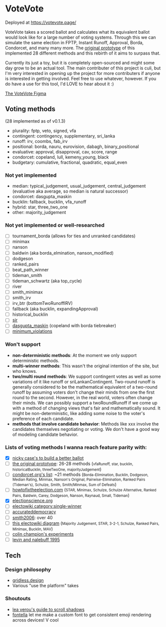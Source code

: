 # VoteVote
Deployed at https://votevote.page/

VoteVote takes a scored ballot and calculates what its equivalent ballot would look like for a large number of voting systems. Through this we can simulate the same election in FPTP, Instant Runoff, Approval, Borda, Condorcet, and many many more. The [original prototype](https://dontplaywithculi.netlify.app/votevote) of this implemented 28 different methods and this rebirth of it aims to surpass that.

Currently its just a toy, but it is completely open-sourced and might some day grow to be an actual tool. The main contributer of this project is culi, but I'm very interested in opening up the project for more contributers if anyone is interested in getting involved. Feel free to use whatever, however. If you do have a use for this tool, I'd LOVE to hear about it :)

[The VoteVote Figma](figma.com/@votevote)

## Voting methods
(28 implemented as of v0.1.3)
 - plurality: fptp, veto, signed, vfa
 - contingent: contingency, supplementary, sri_lanka
 - runoff: irv, coombs, fab_irv
 - positional: borda, nauru, eurovision, dabagh, binary_positional
 - evaluative: approval, disapproval, cav, score, range
 - condorcet: copeland, lull, kemeny_young, black
 - budgetary: cumulative, fractional, quadratic, equal_even

### Not yet implemented
 - median: typical_judgement, usual_judgement, central_judgement (evaluative aka average, so median is natural successor)
 - condorcet: dasgupta_maskin
 - bucklin: fallback, bucklin, vfa_runoff
 - hybrid: star, three_two_one
 - other: majority_judgement

### Not yet implemented or well-researched
 - [ ] tournament_borda (allows for ties and unranked candidates)
 - [ ] minimax
 - [ ] nanson
 - [ ] baldwin (aka borda_elmination, nanson_modified)
 - [ ] dodgeson
 - [ ] ranked_pairs
 - [ ] beat_path_winner
 - [ ] tideman_smith
 - [ ] tideman_schwartz (aka top_cycle)
 - [ ] river
 - [ ] smith_minimax
 - [ ] smith_irv
 - [ ] irv_btr (bottomTwoRunoffIRV)
 - [ ] fallback (aka bucklin, expandingApproval)
 - [ ] historical_bucklin
 - [ ] [sir](https://electowiki.org/wiki/Support/Include/Reject_voting)
 - [ ] [dasgupta_maskin](https://en.wikipedia.org/wiki/Copeland%27s_method) (copeland with borda tiebreaker)
 - [ ] [minimum_violations](https://pubs.aeaweb.org/doi/pdf/10.1257%2Fjep.9.1.3)

### Won't support
 - **non-deterministic methods**: At the moment we only support deterministic methods.
 - **multi-winner methods**: This wasn't the original intention of the site, but who knows.
 - **two/multi round methods**: We support contingent votes as well as some variations of it like runoff or sriLankanContingent. Two-round runoff is generally considered to be the mathematical equivalent of a two-round runoff by assuming voters don't change their minds from one the first round to the second. However, in the real world, voters often change their minds. We can possibly support a twoRoundRunoff if we come up with a method of changing views that's fair and mathematically sound. It might be non-deterministic, like adding some noise to the voter's preference of each candidate.
 - **methods that involve candidate behavior**: Methods like xxx involve the candidates themselves negotiating or voting. We don't have a good way of modeling candidate behavior.

### Lists of voting methods I wanna reach feature parity with:
 - [x] [nicky case's to build a better ballot](https://ncase.me/ballot/)
 - [ ] [the original prototype](https://dontplaywithculi.netlify.app/votevote/): 26-28 methods (<small>vfaRunoff, star, bucklin, historicalBucklin, threeTwoOne, majorityJudgement</small>)
 - [ ] [condorcet.org's list](https://web.archive.org/web/20050706055744/http://condorcet.org/emr/methods.shtml): ~21 methods (<small>Borda-Elimination, Bucklin, Dodgeson, Median Rating, Minmax, Nanson's Original, Pairwise-Elimination, Ranked Pairs (Tideman's), Schulze, Smith, Smith/Minmax, Sum of Defeats</small>)
 - [ ] [howtofixtheelection.com](https://www.howtofixtheelection.com/ballot/) (<small>STAR, Minimax, Schulze, Schulze Alternative, Ranked Pairs, Baldwin, Carey, Dodgeson, Nanson, Raynaud, Small, Tideman</small>)
 - [x] [electionscience.org](https://electionscience.org/voting-methods/an-assessment-of-six-single-winner-voting-methods/)
 - [ ] [electowiki category:single-winner](https://electowiki.org/wiki/Category:Single-winner_voting_methods)
 - [ ] [accurateddemocracy](https://www.accuratedemocracy.com/c_other.htm)
 - [ ] [smith2006](www.9mail.de/m-schulze/votedesc.pdf): over 40
 - [ ] [this electowiki diagram](https://electowiki.org/wiki/File:Voting_system_Euler_diagram.svg) (<small>Majority Judgement, STAR, 3-2-1, Schulze, Ranked Pairs, Minimax, Bucklin, MAV</small>)
 - [ ] [colin champion's experiments](https://www.masterlyinactivity.com/condorcet/condorcet.html#qdc)
 - [ ] [levin and nalebuff 1995](https://pubs.aeaweb.org/doi/pdf/10.1257%2Fjep.9.1.3)

## Tech

### Design philosophy
 - [gridless.design](https://gridless.design/)
 - Various "use the platform" takes

### Shoutouts
 - [lea verou's guide to scroll shadows](https://lea.verou.me/2012/04/background-attachment-local/)
 - [fontella](https://fontello.com) let me make a custom font to get consistent emoji rendering across devices! V cool
